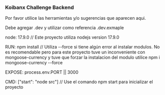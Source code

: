 ### Koibanx Challenge Backend

Por favor utilice las herramientas y/o sugerencias que aparecen aqui.

Debe agregar .dev y utilizar como referencia .dev.exmaple

node: 17.9.0 // Este proyecto utiliza nodejs version 17.9.0

RUN: npm install // Utiliza --force si tiene algún error al instalar modulos. No es recomendable pero para este proyecto tuve un inconveniente con mongoose-currency y tuve que forzar la instalacion del modulo
utilice npm i mongoose-currency --force

EXPOSE: process.env.PORT || 3000

CMD: ["start": "node src"] // Use el comando npm start para inicializar el proyecto
